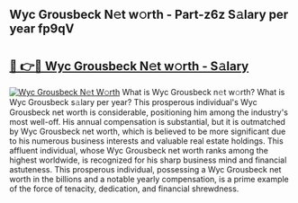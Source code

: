 ## Wyc Grousbeck N𝚎t w𝚘rth - Part-z6z S𝚊lary per year fp9qV

# <h2><a href="http://gc3ci8.nevu.top/?p=Wyc+Grousbeck">🔗 👉🔴 Wyc Grousbeck N𝚎t w𝚘rth - S𝚊lary</a></h2>

[![Wyc Grousbeck N𝚎t W𝚘rth](https://i.imgur.com/Oavwk0R.jpeg)](http://gc3ci8.nevu.top/?p=Wyc+Grousbeck)
What is Wyc Grousbeck n𝚎t w𝚘rth? What is Wyc Grousbeck s𝚊lary per year?
This prosperous individual's Wyc Grousbeck net worth is considerable, positioning him among the industry's most well-off. His annual compensation is substantial, but it is outmatched by Wyc Grousbeck net worth, which is believed to be more significant due to his numerous business interests and valuable real estate holdings. This affluent individual, whose Wyc Grousbeck net worth ranks among the highest worldwide, is recognized for his sharp business mind and financial astuteness. This prosperous individual, possessing a Wyc Grousbeck net worth in the billions and a notable yearly compensation, is a prime example of the force of tenacity, dedication, and financial shrewdness.
